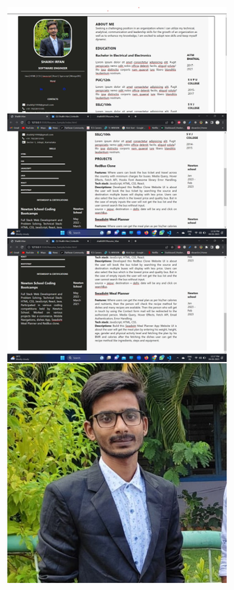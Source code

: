 <img src="Screenshot_one.jpg" alt="profile-photo">
<img src="Screenshot_two.jpg" alt="profile-photo">
<img src="Screenshot_three.jpg" alt="profile-photo">
<img src="irfanPhoto.jpeg" alt="profile-photo">
